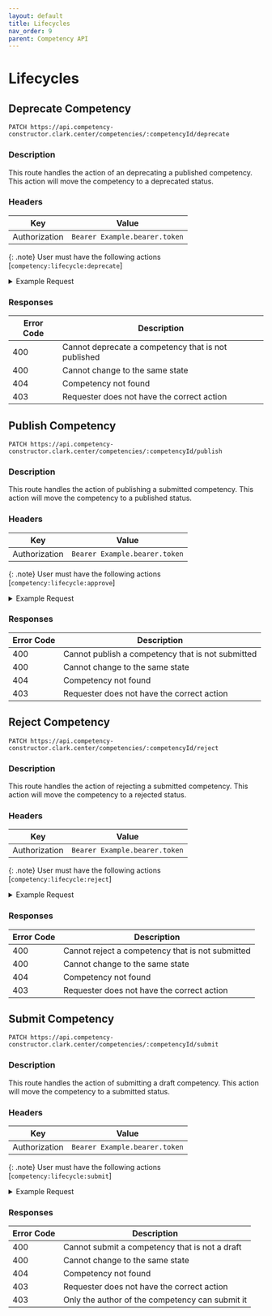 ```yaml
---
layout: default
title: Lifecycles
nav_order: 9
parent: Competency API
---
```


# Lifecycles

## Deprecate Competency

```http
PATCH https://api.competency-constructor.clark.center/competencies/:competencyId/deprecate
```

### Description

This route handles the action of an deprecating a published competency. This action will move the competency to a deprecated status.

### Headers

| Key | Value |
| -- | -- |
| Authorization | `Bearer Example.bearer.token` |

{: .note}
User must have the following actions [`competency:lifecycle:deprecate`]

<details closed markdown="block">
  <summary>
    Example Request
  </summary>
```zsh
curl -X PATCH \
  -H "Content-Type: application/json" \
  -H "Authorization: Bearer REPLACE_BEARER_TOKEN" \
  -L "https://api.competency-constructor.clark.center/competencies/:competencyId/deprecate"
```
</details>

### Responses

| Error Code | Description |
| -- | -- |
| 400 | Cannot deprecate a competency that is not published |
| 400 | Cannot change to the same state |
| 404 | Competency not found |
| 403 | Requester does not have the correct action |

## Publish Competency

```http
PATCH https://api.competency-constructor.clark.center/competencies/:competencyId/publish
```

### Description

This route handles the action of publishing a submitted competency. This action will move the competency to a published status.

### Headers

| Key | Value |
| -- | -- |
| Authorization | `Bearer Example.bearer.token` |

{: .note}
User must have the following actions [`competency:lifecycle:approve`]

<details closed markdown="block">
  <summary>
    Example Request
  </summary>
```zsh
curl -X PATCH \
  -H "Content-Type: application/json" \
  -H "Authorization: Bearer REPLACE_BEARER_TOKEN" \
  -L "https://api.competency-constructor.clark.center/competencies/:competencyId/publish"
```
</details>

### Responses

| Error Code | Description |
| -- | -- |
| 400 | Cannot publish a competency that is not submitted |
| 400 | Cannot change to the same state |
| 404 | Competency not found |
| 403 | Requester does not have the correct action |

## Reject Competency

```http
PATCH https://api.competency-constructor.clark.center/competencies/:competencyId/reject
```

### Description

This route handles the action of rejecting a submitted competency. This action will move the competency to a rejected status.

### Headers

| Key | Value |
| -- | -- |
| Authorization | `Bearer Example.bearer.token` |

{: .note}
User must have the following actions [`competency:lifecycle:reject`]

<details closed markdown="block">
  <summary>
    Example Request
  </summary>
```zsh
curl -X PATCH \
  -H "Content-Type: application/json" \
  -H "Authorization: Bearer REPLACE_BEARER_TOKEN" \
  -L "https://api.competency-constructor.clark.center/competencies/:competencyId/reject"
```
</details>

### Responses

| Error Code | Description |
| -- | -- |
| 400 | Cannot reject a competency that is not submitted |
| 400 | Cannot change to the same state |
| 404 | Competency not found |
| 403 | Requester does not have the correct action |

## Submit Competency

```http
PATCH https://api.competency-constructor.clark.center/competencies/:competencyId/submit
```

### Description

This route handles the action of submitting a draft competency. This action will move the competency to a submitted status.

### Headers

| Key | Value |
| -- | -- |
| Authorization | `Bearer Example.bearer.token` |

{: .note}
User must have the following actions [`competency:lifecycle:submit`]

<details closed markdown="block">
  <summary>
    Example Request
  </summary>
```zsh
curl -X PATCH \
  -H "Content-Type: application/json" \
  -H "Authorization: Bearer REPLACE_BEARER_TOKEN" \
  -L "https://api.competency-constructor.clark.center/competencies/:competencyId/submit"
```
</details>

### Responses

| Error Code | Description |
| -- | -- |
| 400 | Cannot submit a competency that is not a draft |
| 400 | Cannot change to the same state |
| 404 | Competency not found |
| 403 | Requester does not have the correct action |
| 403 | Only the author of the competency can submit it |
